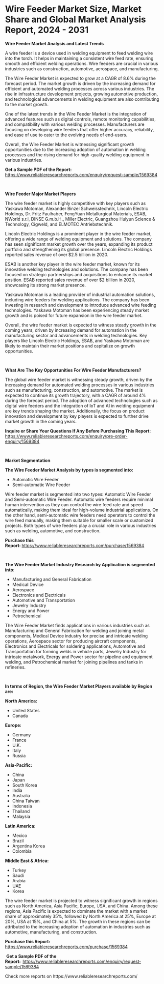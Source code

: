 <p><h1>Wire Feeder Market Size, Market Share and Global Market Analysis Report, 2024 - 2031</h1></p><p><strong>Wire Feeder Market Analysis and Latest Trends</strong></p>
<p><p>A wire feeder is a device used in welding equipment to feed welding wire into the torch. It helps in maintaining a consistent wire feed rate, ensuring smooth and efficient welding operations. Wire feeders are crucial in various industries such as construction, automotive, aerospace, and manufacturing.</p><p>The Wire Feeder Market is expected to grow at a CAGR of 8.6% during the forecast period. The market growth is driven by the increasing demand for efficient and automated welding processes across various industries. The rise in infrastructure development projects, growing automotive production, and technological advancements in welding equipment are also contributing to the market growth.</p><p>One of the latest trends in the Wire Feeder Market is the integration of advanced features such as digital controls, remote monitoring capabilities, and compatibility with various welding processes. Manufacturers are focusing on developing wire feeders that offer higher accuracy, reliability, and ease of use to cater to the evolving needs of end-users.</p><p>Overall, the Wire Feeder Market is witnessing significant growth opportunities due to the increasing adoption of automation in welding processes and the rising demand for high-quality welding equipment in various industries.</p></p>
<p><strong>Get a Sample PDF of the Report:&nbsp;</strong> <a href="https://www.reliableresearchreports.com/enquiry/request-sample/1569384">https://www.reliableresearchreports.com/enquiry/request-sample/1569384</a></p>
<p>&nbsp;</p>
<p><strong>Wire Feeder Major Market Players</strong></p>
<p><p>The wire feeder market is highly competitive with key players such as Yaskawa Motoman, Alexander Binzel Schweisstechnik, Lincoln Electric Holdings, Dr. Fritz Faulhaber, FengYuan Metallurgical Materials, ESAB, NWorld s.r.l, DINSE G.m.b.H., Miller Electric, Guangzhou Huiyun Science & Technology, Cigweld, and ELMOTEC Antriebstechnik.</p><p>Lincoln Electric Holdings is a prominent player in the wire feeder market, offering a wide range of welding equipment and solutions. The company has seen significant market growth over the years, expanding its product portfolio and strengthening its global presence. Lincoln Electric Holdings reported sales revenue of over $2.5 billion in 2020.</p><p>ESAB is another key player in the wire feeder market, known for its innovative welding technologies and solutions. The company has been focused on strategic partnerships and acquisitions to enhance its market position. ESAB reported sales revenue of over $2 billion in 2020, showcasing its strong market presence.</p><p>Yaskawa Motoman is a leading provider of industrial automation solutions, including wire feeders for welding applications. The company has been investing in research and development to introduce advanced wire feeding technologies. Yaskawa Motoman has been experiencing steady market growth and is poised for future expansion in the wire feeder market.</p><p>Overall, the wire feeder market is expected to witness steady growth in the coming years, driven by increasing demand for automation in the manufacturing sector and advancements in welding technologies. Key players like Lincoln Electric Holdings, ESAB, and Yaskawa Motoman are likely to maintain their market positions and capitalize on growth opportunities.</p></p>
<p>&nbsp;</p>
<p><strong>What Are The Key Opportunities For Wire Feeder Manufacturers?</strong></p>
<p><p>The global wire feeder market is witnessing steady growth, driven by the increasing demand for automated welding processes in various industries such as manufacturing, construction, and automotive. The market is expected to continue its growth trajectory, with a CAGR of around 4% during the forecast period. The adoption of advanced technologies such as digital wire feeders and the integration of IoT and AI in welding equipment are key trends shaping the market. Additionally, the focus on product innovation and development by key players is expected to further drive market growth in the coming years.</p></p>
<p><strong>Inquire or Share Your Questions If Any Before Purchasing This Report:</strong> <a href="https://www.reliableresearchreports.com/enquiry/pre-order-enquiry/1569384">https://www.reliableresearchreports.com/enquiry/pre-order-enquiry/1569384</a></p>
<p>&nbsp;</p>
<p><strong>Market Segmentation</strong></p>
<p><strong>The Wire Feeder Market Analysis by types is segmented into:</strong></p>
<p><ul><li>Automatic Wire Feeder</li><li>Semi-automatic Wire Feeder</li></ul></p>
<p><p>Wire feeder market is segmented into two types: Automatic Wire Feeder and Semi-automatic Wire Feeder. Automatic wire feeders require minimal human intervention as they can control the wire feed rate and speed automatically, making them ideal for high-volume industrial applications. On the other hand, semi-automatic wire feeders need operators to control the wire feed manually, making them suitable for smaller scale or customized projects. Both types of wire feeders play a crucial role in various industries such as welding, automotive, and construction.</p></p>
<p><strong>Purchase this Report:&nbsp;</strong><a href="https://www.reliableresearchreports.com/purchase/1569384">https://www.reliableresearchreports.com/purchase/1569384</a></p>
<p>&nbsp;</p>
<p><strong>The Wire Feeder Market Industry Research by Application is segmented into:</strong></p>
<p><ul><li>Manufacturing and General Fabrication</li><li>Medical Device</li><li>Aerospace</li><li>Electronics and Electricals</li><li>Automotive and Transportation</li><li>Jewelry Industry</li><li>Energy and Power</li><li>Petrochemical</li></ul></p>
<p><p>The Wire Feeder Market finds applications in various industries such as Manufacturing and General Fabrication for welding and joining metal components, Medical Device industry for precise and intricate welding operations, Aerospace sector for producing aircraft components, Electronics and Electricals for soldering applications, Automotive and Transportation for forming welds in vehicle parts, Jewelry Industry for intricate metalwork, Energy and Power sector for pipeline and equipment welding, and Petrochemical market for joining pipelines and tanks in refineries.</p></p>
<p>&nbsp;</p>
<p><strong>In terms of Region, the Wire Feeder Market Players available by Region are:</strong></p>
<p>
    <p> <strong> North America: </strong>
        <ul>
            <li>United States</li>
            <li>Canada</li>
        </ul>
        </p> 
    <p> <strong> Europe: </strong>
        <ul>
            <li>Germany</li>
            <li>France</li>
            <li>U.K.</li>
            <li>Italy</li>
            <li>Russia</li>
        </ul>
        </p> 
    <p> <strong> Asia-Pacific: </strong>
        <ul>
            <li>China</li>
            <li>Japan</li>
            <li>South Korea</li>
            <li>India</li>
            <li>Australia</li>
            <li>China Taiwan</li>
            <li>Indonesia</li>
            <li>Thailand</li>
            <li>Malaysia</li>
        </ul>
        </p> 
    <p> <strong> Latin America: </strong>
        <ul>
            <li>Mexico</li>
            <li>Brazil</li>
            <li>Argentina Korea</li>
            <li>Colombia</li>
        </ul>
        </p> 
    <p> <strong> Middle East & Africa: </strong>
        <ul>
            <li>Turkey</li>
            <li>Saudi</li>
            <li>Arabia</li>
            <li>UAE</li>
            <li>Korea</li>
        </ul>
    </p>
    </p>
<p><p>The wire feeder market is projected to witness significant growth in regions such as North America, Asia Pacific, Europe, USA, and China. Among these regions, Asia Pacific is expected to dominate the market with a market share of approximately 35%, followed by North America at 25%, Europe at 20%, USA at 15%, and China at 5%. The growth in these regions can be attributed to the increasing adoption of automation in industries such as automotive, manufacturing, and construction.</p></p>
<p><strong>Purchase this Report: </strong><a href="https://www.reliableresearchreports.com/purchase/1569384">https://www.reliableresearchreports.com/purchase/1569384</a></p>
<p>&nbsp;<strong>Get a Sample PDF of the Report:&nbsp;&nbsp;</strong><a href="https://www.reliableresearchreports.com/enquiry/request-sample/1569384">https://www.reliableresearchreports.com/enquiry/request-sample/1569384</a></p>
<p><strong></strong></p>
<p>Check more reports on https://www.reliableresearchreports.com/</p>